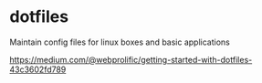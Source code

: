 # dotfiles
Maintain config files for linux boxes and basic applications

https://medium.com/@webprolific/getting-started-with-dotfiles-43c3602fd789
